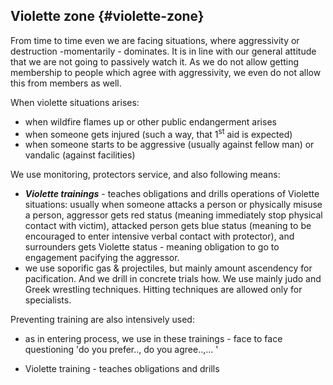 ## Violette zone {#violette-zone}

From time to time even we are facing situations, where aggressivity or destruction -momentarily - dominates. It is in line with our general attitude that we are not going to passively watch it. As we do not allow getting membership to people which agree with aggressivity, we even do not allow this from members as well.

When violette situations arises:

*   when wildfire flames up or other public endangerment arises
*   when someone gets injured (such a way, that 1<sup>st</sup> aid is expected)
*   when someone starts to be aggressive (usually against fellow man) or vandalic (against facilities)

We use monitoring, protectors service, and also following means:

*   **_Violette trainings_** - teaches obligations and drills operations of Violette situations: usually when someone attacks a person or physically misuse a person, aggressor gets red status (meaning immediately stop physical contact with victim), attacked person gets blue status (meaning to be encouraged to enter intensive verbal contact with protector), and surrounders gets Violette status - meaning obligation to go to engagement pacifying the aggressor.
*   we use soporific gas & projectiles, but mainly amount ascendency for pacification. And we drill in concrete trials how. We use mainly judo and Greek wrestling techniques. Hitting techniques are allowed only for specialists.

Preventing training are also intensively used:

- as in entering process, we use in these trainings - face to face questioning 'do you prefer.., do you agree..,... '

*   Violette training - teaches obligations and drills